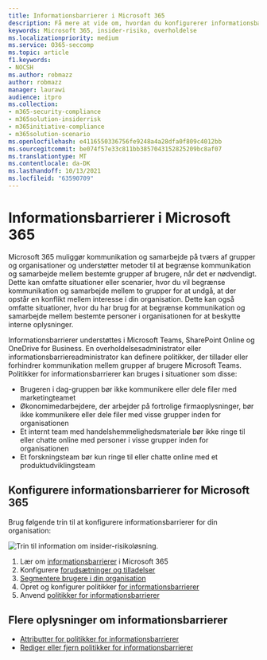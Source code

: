 ```yaml
---
title: Informationsbarrierer i Microsoft 365
description: Få mere at vide om, hvordan du konfigurerer informationsbarrierer Microsoft 365.
keywords: Microsoft 365, insider-risiko, overholdelse
ms.localizationpriority: medium
ms.service: O365-seccomp
ms.topic: article
f1.keywords:
- NOCSH
ms.author: robmazz
author: robmazz
manager: laurawi
audience: itpro
ms.collection:
- m365-security-compliance
- m365solution-insiderrisk
- m365initiative-compliance
- m365solution-scenario
ms.openlocfilehash: e4116550336756fe9248a4a28dfa0f809c4012bb
ms.sourcegitcommit: be074f57e33c811bb3857043152825209bc8af07
ms.translationtype: MT
ms.contentlocale: da-DK
ms.lasthandoff: 10/13/2021
ms.locfileid: "63590709"
---
```

# <a name="information-barriers-in-microsoft-365"></a>Informationsbarrierer i Microsoft 365

Microsoft 365 muliggør kommunikation og samarbejde på tværs af grupper og organisationer og understøtter metoder til at begrænse kommunikation og samarbejde mellem bestemte grupper af brugere, når det er nødvendigt. Dette kan omfatte situationer eller scenarier, hvor du vil begrænse kommunikation og samarbejde mellem to grupper for at undgå, at der opstår en konflikt mellem interesse i din organisation. Dette kan også omfatte situationer, hvor du har brug for at begrænse kommunikation og samarbejde mellem bestemte personer i organisationen for at beskytte interne oplysninger.

Informationsbarrierer understøttes i Microsoft Teams, SharePoint Online og OneDrive for Business. En overholdelsesadministrator eller informationsbarriereadministrator kan definere politikker, der tillader eller forhindrer kommunikation mellem grupper af brugere Microsoft Teams. Politikker for informationsbarrierer kan bruges i situationer som disse:

- Brugeren i dag-gruppen bør ikke kommunikere eller dele filer med marketingteamet
- Økonomimedarbejdere, der arbejder på fortrolige firmaoplysninger, bør ikke kommunikere eller dele filer med visse grupper inden for organisationen
- Et internt team med handelshemmelighedsmateriale bør ikke ringe til eller chatte online med personer i visse grupper inden for organisationen
- Et forskningsteam bør kun ringe til eller chatte online med et produktudviklingsteam

## <a name="configure-information-barriers-for-microsoft-365"></a>Konfigurere informationsbarrierer for Microsoft 365

Brug følgende trin til at konfigurere informationsbarrierer for din organisation:

![Trin til information om insider-risikoløsning.](../media/ir-solution-ib-steps.png)

1. Lær om [informationsbarrierer](information-barriers.md) i Microsoft 365
2. Konfigurere [forudsætninger og tilladelser](information-barriers-policies.md#step-1-make-sure-prerequisites-are-met)
3. [Segmentere brugere i din organisation](information-barriers-policies.md#step-2-segment-users-in-your-organization)
4. Opret og konfigurer politikker [for informationsbarrierer](information-barriers-policies.md#step-3-define-information-barrier-policies)
5. Anvend [politikker for informationsbarrierer](information-barriers-policies.md#step-4-apply-information-barrier-policies)

## <a name="more-information-about-information-barriers"></a>Flere oplysninger om informationsbarrierer

- [Attributter for politikker for informationsbarrierer](information-barriers-attributes.md)
- [Rediger eller fjern politikker for informationsbarrierer](information-barriers-edit-segments-policies.md)
